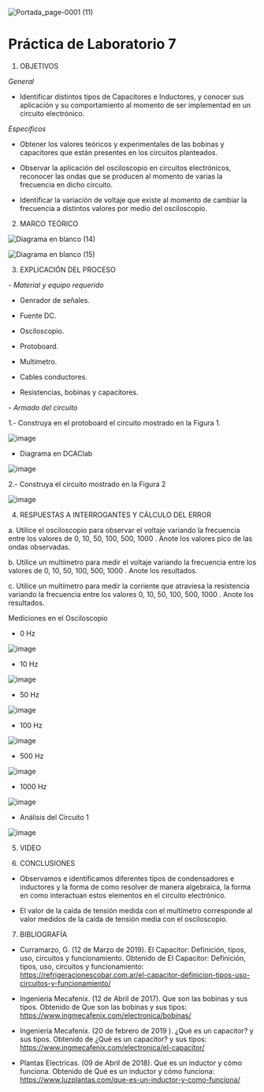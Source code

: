 ![Portada_page-0001 (11)](https://user-images.githubusercontent.com/84390820/131432540-6a920ab7-0a31-484e-aa71-90fcf7af62c7.jpg)

# Práctica de Laboratorio 7

1. OBJETIVOS

*General*

- Identificar distintos tipos de Capacitores e Inductores, y conocer sus aplicación y su comportamiento al momento de ser implementad en un circuito electrónico.

*Especificos*

- Obtener los valores teóricos y experimentales de las bobinas y capacitores que están presentes en los circuitos planteados.

- Observar la aplicación del osciloscopio en circuitos electrónicos, reconocer las ondas que se producen al momento de varias la frecuencia en dicho circuito.

- Identificar la variación de voltaje que existe al momento de cambiar la frecuencia a distintos valores por medio del osciloscopio.

2. MARCO TEÓRICO 

![Diagrama en blanco (14)](https://user-images.githubusercontent.com/85137398/131413829-938bec0c-1a73-48b2-9df4-33d120b884af.png)

![Diagrama en blanco (15)](https://user-images.githubusercontent.com/85137398/131416052-598b504e-f0bf-4ef2-b2bd-d2a073b39d35.png)

3. EXPLICACIÓN DEL PROCESO

*- Material y equipo requerido*

- Genrador de señales.

- Fuente DC.

- Osciloscopio.

- Protoboard.

- Multimetro.

- Cables conductores.

- Resistencias, bobinas y capacitores.

*- Armado del circuito*

1.- Construya en el protoboard el circuito mostrado en la Figura 1.

![image](https://user-images.githubusercontent.com/84390820/131446040-4e28655f-a4ea-406a-ac90-45ee394d36af.png)

* Diagrama en DCAClab

![image](https://user-images.githubusercontent.com/84390820/131445870-fa23d86c-9fae-41ce-a6c5-bea32a5177b9.png)

2.- Construya el circuito mostrado en la Figura 2

![image](https://user-images.githubusercontent.com/84390820/131446076-6e9ea50c-f450-4cfb-8f71-7e76be0497ea.png)


4. RESPUESTAS A INTERROGANTES Y CÁLCULO DEL ERROR

a. Utilice el osciloscopio para observar el voltaje  variando la frecuencia entre los valores de 0, 10, 50, 100, 500, 1000 . Anote los valores pico de las ondas observadas.

b. Utilice un multímetro para medir el voltaje  variando la frecuencia entre los valores de 0, 10, 50, 100, 500, 1000 . Anote los resultados.

c. Utilice un multímetro para medir la corriente que atraviesa la resistencia variando la frecuencia entre los valores 0, 10, 50, 100, 500, 1000 . Anote los resultados.

Mediciones en el Osciloscopio 

* 0 Hz 

![image](https://user-images.githubusercontent.com/84390820/131446350-e3eda4cb-363e-45d9-a860-dcfbb77cb806.png)

* 10 Hz 

![image](https://user-images.githubusercontent.com/84390820/131446409-569bb0a1-193f-4357-92e6-9c0c9349d68f.png)

* 50 Hz 

![image](https://user-images.githubusercontent.com/84390820/131446441-dc9e037c-f3be-445c-8548-bb821e1994ab.png)

* 100 Hz 

![image](https://user-images.githubusercontent.com/84390820/131446472-e7fc658f-928b-4c19-9a95-2688da23f1b1.png)

* 500 Hz 

![image](https://user-images.githubusercontent.com/84390820/131446499-7d1c4028-a473-442e-8c8c-8819e9809728.png)

* 1000 Hz 

![image](https://user-images.githubusercontent.com/84390820/131446536-27856b79-1e8a-49c7-b17c-a7952ca3b907.png)

* Análisis del Circuito 1 

![image](https://user-images.githubusercontent.com/84390820/131446628-3f35995f-f4ad-464a-a972-94131db47bcd.png)


5. VIDEO

6. CONCLUSIONES

- Observamos e identificamos diferentes tipos de condensadores e inductores y la forma de como resolver de manera algebraica, la forma en como interactuan estos elementos en el circuito electrónico.

- El valor de la caída de tensión medida con el multímetro corresponde al valor medidos de la caída de tensión media con el osciloscopio.

7. BIBLIOGRAFÍA

- Curramarzo, G. (12 de Marzo de 2019). El Capacitor: Definición, tipos, uso, circuitos y funcionamiento. Obtenido de El Capacitor: Definición, tipos, uso, circuitos y funcionamiento: https://refrigeracionescobar.com.ar/el-capacitor-definicion-tipos-uso-circuitos-y-funcionamiento/

- Ingeniería Mecafenix. (12 de Abril de 2017). Que son las bobinas y sus tipos. Obtenido de Que son las bobinas y sus tipos: https://www.ingmecafenix.com/electronica/bobinas/

- Ingeniería Mecafenix. (20 de febrero de 2019 ). ¿Qué es un capacitor? y sus tipos. Obtenido de ¿Qué es un capacitor? y sus tipos: https://www.ingmecafenix.com/electronica/el-capacitor/

- Plantas Electricas. (09 de Abril de 2018). Qué es un inductor y cómo funciona. Obtenido de Qué es un inductor y cómo funciona: https://www.luzplantas.com/que-es-un-inductor-y-como-funciona/


